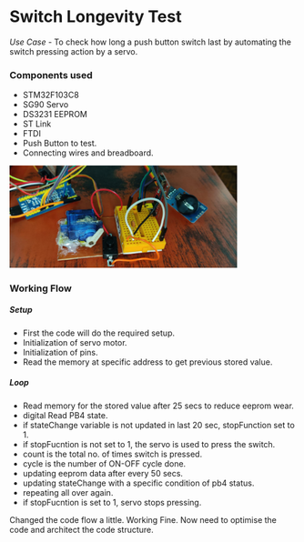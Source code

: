 # Switch Longevity Test

_*Use Case*_ - To check how long a push button switch last by automating the switch pressing action by a servo.

### Components used 
  - STM32F103C8
  - SG90 Servo
  - DS3231 EEPROM
  - ST Link
  - FTDI 
  - Push Button to test.
  - Connecting wires and breadboard.

<img src = "Extras/imgA.jpeg" width = "400"> 

### Working Flow

##### Setup 
  - First the code will do the required setup. 
  - Initialization of servo motor.
  - Initialization of pins.
  - Read the memory at specific address to get previous stored value.

##### Loop
  - Read memory for the stored value after 25 secs to reduce eeprom wear.
  - digital Read PB4 state.
  - if stateChange variable is not updated in last 20 sec, stopFunction set to 1.
  - if stopFucntion is not set to 1, the servo is used to press the switch.
  - count is the total no. of times switch is pressed.
  - cycle is the number of ON-OFF cycle done.
  - updating eeprom data after every 50 secs.
  - updating stateChange with a specific condition of pb4 status.
  - repeating all over again.
  - if stopFucntion is set to 1, servo stops pressing.


Changed the code flow a little. Working Fine. Now need to optimise the code and architect the code structure.


